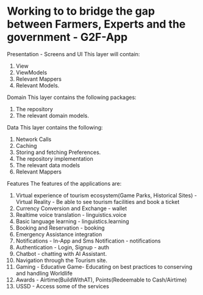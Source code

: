 # Working to to bridge the gap between Farmers, Experts and the government - G2F-App

[//]: # (Archicture)
Presentation - Screens and UI
This layer will contain:
1. View
2. ViewModels
3. Relevant Mappers
4. Relevant Models.

Domain
This layer contains the following packages:
1. The repository
2. The relevant domain models.

Data
This layer contains the following:
1. Network Calls
2. Caching
3. Storing and fetching Preferences.
4. The repository implementation
5. The relevant data models
6. Relevant Mappers

Features
The features of the applications are:
1. Virtual experience of tourism ecosystem(Game Parks, Historical Sites) - Virtual Reality - Be able to see tourism facilities and book a ticket
2. Currency Conversion and Exchange - wallet
3. Realtime voice translation - linguistics.voice
4. Basic language learning - linguistics.learning
5. Booking and Reservation - booking
6. Emergency Assistance integration
7. Notifications - In-App and Sms Notification - notifications
8. Authentication - Login, Signup - auth
9. Chatbot - chatting with AI Assistant.
10. Navigation through the Tourism site.
11. Gaming - Educative Game- Educating on best practices to conserving and handling Worldlife
12. Awards - Airtime(BuildWithAT), Points(Redeemable to Cash/Airtime)
13. USSD - Access some of the services